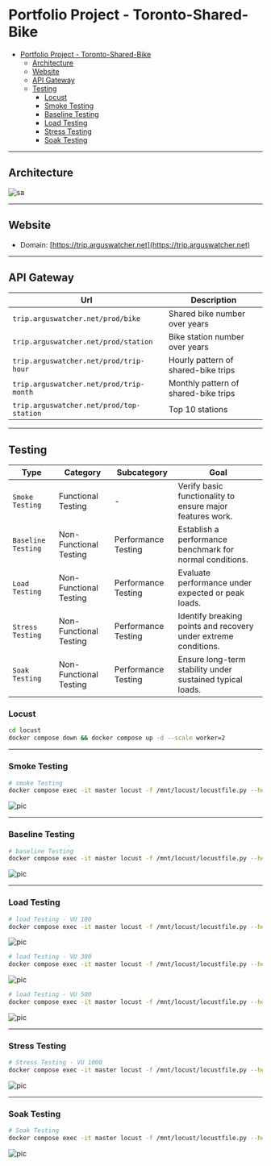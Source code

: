# Portfolio Project - Toronto-Shared-Bike

- [Portfolio Project - Toronto-Shared-Bike](#portfolio-project---toronto-shared-bike)
  - [Architecture](#architecture)
  - [Website](#website)
  - [API Gateway](#api-gateway)
  - [Testing](#testing)
    - [Locust](#locust)
    - [Smoke Testing](#smoke-testing)
    - [Baseline Testing](#baseline-testing)
    - [Load Testing](#load-testing)
    - [Stress Testing](#stress-testing)
    - [Soak Testing](#soak-testing)

---

## Architecture

![sa](./web/img/tech/system_design.gif)

---

## Website

- Domain: [https://trip.arguswatcher.net](https://trip.arguswatcher.net)

---

## API Gateway

| Url                                      | Description                          |
| ---------------------------------------- | ------------------------------------ |
| `trip.arguswatcher.net/prod/bike`        | Shared bike number over years        |
| `trip.arguswatcher.net/prod/station`     | Bike station number over years       |
| `trip.arguswatcher.net/prod/trip-hour`   | Hourly pattern of shared-bike trips  |
| `trip.arguswatcher.net/prod/trip-month`  | Monthly pattern of shared-bike trips |
| `trip.arguswatcher.net/prod/top-station` | Top 10 stations                      |

---

## Testing

| Type               | Category               | Subcategory         | Goal                                                            |
| ------------------ | ---------------------- | ------------------- | --------------------------------------------------------------- |
| `Smoke Testing`    | Functional Testing     | -                   | Verify basic functionality to ensure major features work.       |
| `Baseline Testing` | Non-Functional Testing | Performance Testing | Establish a performance benchmark for normal conditions.        |
| `Load Testing`     | Non-Functional Testing | Performance Testing | Evaluate performance under expected or peak loads.              |
| `Stress Testing`   | Non-Functional Testing | Performance Testing | Identify breaking points and recovery under extreme conditions. |
| `Soak Testing`     | Non-Functional Testing | Performance Testing | Ensure long-term stability under sustained typical loads.       |

### Locust

```sh
cd locust
docker compose down && docker compose up -d --scale worker=2
```

---

### Smoke Testing

```sh
# smoke Testing
docker compose exec -it master locust -f /mnt/locust/locustfile.py --headless --expect-workers 2 -u 2 -r 2 --host https://trip.arguswatcher.net --run-time 2m --html /mnt/locust/html/smoke.html --csv /mnt/locust/csv/smoke
```

![pic](./web/img/test/smoking.png)

---

### Baseline Testing

```sh
# baseline Testing
docker compose exec -it master locust -f /mnt/locust/locustfile.py --headless --expect-workers 2 -u 50 -r 1 --host https://trip.arguswatcher.net --run-time 2m --html /mnt/locust/html/baseline.html --csv /mnt/locust/csv/baseline
```

![pic](./web/img/test/baseline.png)

---

### Load Testing

```sh
# load Testing - VU 100
docker compose exec -it master locust -f /mnt/locust/locustfile.py --headless --expect-workers 2 -u 100 -r 5 --host https://trip.arguswatcher.net --run-time 5m --html /mnt/locust/html/load_100.html --csv /mnt/locust/csv/load_100
```

![pic](./web/img/test/load_100.png)

```sh
# load Testing - VU 300
docker compose exec -it master locust -f /mnt/locust/locustfile.py --headless --expect-workers 2 -u 300 -r 5 --host https://trip.arguswatcher.net --run-time 5m --html /mnt/locust/html/load_300.html --csv /mnt/locust/csv/load_300
```

![pic](./web/img/test/load_300.png)

```sh
# load Testing - VU 500
docker compose exec -it master locust -f /mnt/locust/locustfile.py --headless --expect-workers 2 -u 500 -r 5 --host https://trip.arguswatcher.net --run-time 5m --html /mnt/locust/html/load_500.html --csv /mnt/locust/csv/load_500
```

![pic](./web/img/test/load_500.png)

---

### Stress Testing

```sh
# Stress Testing - VU 1000
docker compose exec -it master locust -f /mnt/locust/locustfile.py --headless --expect-workers 2 -u 1000 -r 20 --host https://trip.arguswatcher.net --run-time 5m --html /mnt/locust/html/load_1000.html --csv /mnt/locust/csv/load_1000
```

![pic](./web/img/test/stress.png)

---

### Soak Testing

```sh
# Soak Testing
docker compose exec -it master locust -f /mnt/locust/locustfile.py --headless --expect-workers 2 -u 200 -r 20 --host https://trip.arguswatcher.net --run-time 10m --html /mnt/locust/html/soak_200_10m.html --csv /mnt/locust/csv/soak_200_10m
```

![pic](./web/img/test/soak.png)
